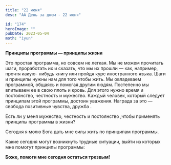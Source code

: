 ```yaml
---
title: "22 июня"
desc: "АА День за днем - 22 июня"

id: "174"
heroImage: ""
pubDate: 2023-05-04
moth: "iyun"
---
```


**Принципы программы — принципы жизни**

Это простая программа, но совсем не легкая. Мы не можем прочитать шаги,
проработать их и сказать, что мы их прошли — как, например, прочтя какую-
нибудь книгу или пройдя курс иностранного языка. Шаги и принципы нужны нам для
того чтобы жить. Мы овладеваем программой, общаясь и помогая другим людям.
Постепенно мы впитываем ее в свою плоть и кровь. Для этого нужно время и
постоянство, честность и мужество. Каждый человек, который следует принципам
этой программы, достоин уважения. Награда за это — свобода позитивные чувства,
дружба .

Есть ли у меня мужество, честность и постоянство ,чтобы применять принципы
программы в жизни?

Сегодня я молю Бога дать мне силы жить по принципам программы.

Какие сегодня могут возникнуть трудные ситуации, выйти из которых мне помогут
принципы программы:

**Боже, помоги мне сегодня остаться трезвым!**
